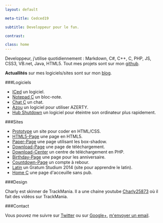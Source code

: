 ```yaml
---
layout: default

meta-title: Cedced19

subtitle: Developpeur pour le fun.

contrast:

class: home
---
```


Developpeur, j’utilise quotidiennement : Markdown, C#, C++, C, PHP, JS, CSS3, VB.net, Java, HTML5.
Tout mes projets sont sur mon [github](https://github.com/cedced19/).

**Actuallités** sur mes logiciels/sites sont sur mon [blog](http://cedced19.github.io/blog/). 

###Logiciels

* [ICed](http://cedced19.github.io/iced/) un logiciel.
* [Notepad C](http://cedced19.github.io/notepad/) un bloc-note.
* [Chat C](http://cedced19.github.io/chat/) un chat.
* [Azou](http://cedced19.github.io/azou/) un logiciel pour utiliser AZERTY.
* [Hub Shutdown](http://cedced19.github.io/hubshutdown/) un logiciel pour éteintre son ordinateur plus rapidement.


###Sites

* [Prototype](http://cedced19.github.io/proto/) un site pour coder en HTML/CSS.
* [HTML5-Page](http://cedced19.github.io/demo/html5-page/) une page en HTML5.
* [Paper-Page](http://cedced19.github.io/demo/paper-page/) une page utilisant les box-shadow.
* [Download-Page](http://cedced19.github.io/demo/download-page/) une page de téléchargement.
* [Download-Center](https://github.com/cedced19/Download-Center/) un centre de téléchargement en PHP.
* [Birthday-Page](http://cedced19.github.io/demo/birthday-page/) une page pour les anniversaire.
* [Countdown-Page](http://cedced19.github.io/demo/countdown-page/) un compte à rebour.
* [Latin](http://cedced19.github.io/latin/) un Gratum Studium 2014 (site pour apprendre le latin).
* [Home C](http://cedced19.github.io/home/) une page d'acceuille sans pub.

###Design

Charly est skinner de TrackMania. Il a une chaine youtube [Charly25873](https://www.youtube.com/channel/UCOmStS_lSNYu9iudht0mrwQ) où il fait des vidéos sur TrackMania.

###Contact

Vous pouvez me suivre sur [Twitter](https://twitter.com/cedced19) ou sur [Google+](https://plus.google.com/u/0/b/104855167193751168501/104855167193751168501/posts), [m'envoyer un email](mailto:cedced19@gmail.com).

